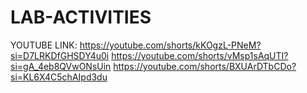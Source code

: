 # LAB-ACTIVITIES

YOUTUBE LINK:
https://youtube.com/shorts/kKOgzL-PNeM?si=D7LRKDfGHSDY4u0i
https://youtube.com/shorts/vMsp1sAqUTI?si=gA_4eb8QVwONsUin
https://youtube.com/shorts/BXUArDTbCDo?si=KL6X4C5chAIpd3du
